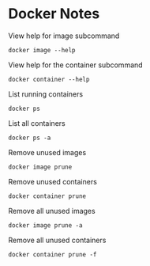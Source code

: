 # Docker Notes

View help for image subcommand
    
```shell
docker image --help
```

View help for the container subcommand

```shell
docker container --help
```



List running containers

```shell
docker ps
```

List all containers

```shell
docker ps -a
```

Remove unused images

```shell
docker image prune
```

Remove unused containers

```shell
docker container prune
```

Remove all unused images

```shell
docker image prune -a
```

Remove all unused containers

```shell
docker container prune -f
```

